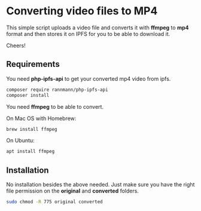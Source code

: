 # Converting video files to MP4

This simple script uploads a video file and converts it with **ffmpeg** to **mp4** format and then stores it on IPFS for you to be able to download it.

Cheers!


## Requirements


You need **php-ipfs-api** to get your converted mp4 video from ipfs.

```bash
composer require rannmann/php-ipfs-api
composer install
```


You need **ffmpeg** to be able to convert.

On Mac OS with Homebrew:

```bash
brew install ffmpeg
```

On Ubuntu:

```bash
apt install ffmpeg
```


## Installation

No installation besides the above needed. Just make sure you have the right file permission on the **original** and **converted** folders.

```bash
sudo chmod -R 775 original converted
```
